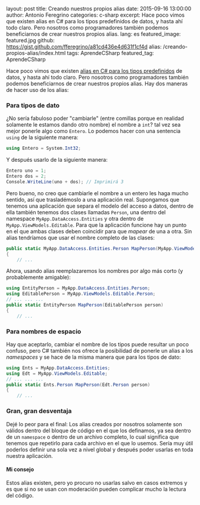 layout: post
title: Creando nuestros propios alias
date: 2015-09-16 13:00:00
author: Antonio Feregrino
categories: c-sharp
excerpt: Hace poco vimos que existen alias en C# para los tipos predefinidos de datos, y hasta ahí todo claro. Pero nosotros como programadores también podemos beneficiarnos de crear nuestros propios alias.
lang: es
featured_image: featured.jpg
github: https://gist.github.com/fferegrino/a81cd436e4d631f1cf4d
alias: /creando-propios-alias/index.html
tags: AprendeCSharp
featured_tag: AprendeCSharp

Hace poco vimos que existen <a href="/string-vs-system-string-es" target="_blank">alias en C# para los tipos predefinidos</a> de datos, y hasta ahí todo claro. Pero nosotros como programadores también podemos beneficiarnos de crear nuestros propios alias. Hay dos maneras de hacer uso de los alias:  

### Para tipos de dato  
¿No sería fabuloso poder "cambiarle" (entre comillas porque en realidad solamente le estamos dando otro nombre) el nombre a <code>int</code>? tal vez sea mejor ponerle algo como <code>Entero</code>. Lo podemos hacer con una sentencia <code>using</code> de la siguiente manera:
```csharp  
using Entero = System.Int32;
```  
Y después usarlo de la siguiente manera:
```csharp  
Entero uno = 1;
Entero dos = 2;
Console.WriteLine(uno + dos); // Imprimirá 3
```  
Pero bueno, no creo que cambiarle el nombre a un entero les haga mucho sentido, así que trasladémoslo a una aplicación real. Supongamos que tenemos una aplicación que separa el modelo del acceso a datos, dentro de ella también tenemos dos clases llamadas <code>Person</code>, una dentro del namespace <code>MyApp.DataAccess.Entities</code> y otra dentro de <code>MyApp.ViewModels.Editable</code>. Para que la aplicación funcione hay un punto en el que ambas clases deben coincidir para que *mapear* de una a otra. Sin alias tendríamos que usar el nombre completo de las clases: 
```csharp  
public static MyApp.DataAccess.Entities.Person MapPerson(MyApp.ViewModels.Editable.Person person)
{
	// ...
```  
Ahora, usando alias reemplazaremos los nombres por algo más corto (y probablemente amigable):  
```csharp  
using EntityPerson = MyApp.DataAccess.Entities.Person;
using EditablePerson = MyApp.ViewModels.Editable.Person;
// ... ... ...
public static EntityPerson MapPerson(EditablePerson person)
{
	// ...
```  
### Para nombres de espacio  
Hay que aceptarlo, cambiar el nombre de los tipos puede resultar un poco confuso, pero C# también nos ofrece la posibilidad de ponerle un alias a los *namespaces* y se hace de la misma manera que para los tipos de dato:  
```csharp  
using Ents = MyApp.DataAccess.Entities;
using Edt = MyApp.ViewModels.Editable;
// ... ... ...
public static Ents.Person MapPerson(Edt.Person person)
{
	// ...
```  
### Gran, gran desventaja  
Dejé lo peor para el final: Los alias creados por nosotros solamente son válidos dentro del bloque de código en el que los definamos, ya sea dentro de un <code>namespace</code> o dentro de un archivo completo, lo cual significa que tenemos que repetirlo para cada archivo en el que lo usemos. Sería muy útil poderlos definir una sola vez a nivel global y después poder usarlas en toda nuestra aplicación.

#### Mi consejo 
Estos alias existen, pero yo procuro no usarlas salvo en casos extremos y es que si no se usan con moderación pueden complicar mucho la lectura del código. 

